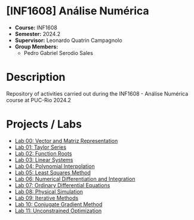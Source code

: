 # [INF1608] Análise Numérica
* **Course:** INF1608
* **Semester:** 2024.2
* **Supervisor:** Leonardo Quatrin Campagnolo
* **Group Members:**
  * Pedro Gabriel Serodio Sales
 
# Description
Repository of activities carried out during the INF1608 - Análise Numérica course at PUC-Rio 2024.2  

# Projects / Labs
* [Lab 00: Vector and Matriz Representation](https://github.com/salespedrogabriel/INF1608-Analise-Numerica/tree/main/%5BLab%2000%5D%20Vector%20and%20Matriz%20Representation) 
* [Lab 01: Taylor Series](https://github.com/salespedrogabriel/INF1608-Analise-Numerica/tree/main/%5BLab%2001%5D%20Taylor%20Series) 
* [Lab 02: Function Roots](https://github.com/salespedrogabriel/INF1608-Analise-Numerica/tree/main/%5BLab%2002%5D%20Function%20Roots) 
* [Lab 03: Linear Systems](https://github.com/salespedrogabriel/INF1608-Analise-Numerica/tree/main/%5BLab%2003%5D%20Linear%20Systems) 
* [Lab 04: Polynomial Interpolation](https://github.com/salespedrogabriel/INF1608-Analise-Numerica/tree/main/%5BLab%2004%5D%20Polynomial%20Interpolation) 
* [Lab 05: Least Squares Method](https://github.com/salespedrogabriel/INF1608-Analise-Numerica/tree/main/%5BLab%2005%5D%20Least%20Squares%20Method) 
* [Lab 06: Numerical Differentiation and Integration](https://github.com/salespedrogabriel/INF1608-Analise-Numerica/tree/main/%5BLab%2006%5D%20Numerical%20Differentiation%20and%20Integration) 
* [Lab 07: Ordinary Differential Equations](https://github.com/salespedrogabriel/INF1608-Analise-Numerica/tree/main/%5BLab%2007%5D%20Ordinary%20Differential%20Equations)
* [Lab 08: Physical Simulation](https://github.com/salespedrogabriel/INF1608-Analise-Numerica/tree/main/%5BLab%2008%5D%20Physical%20Simulation) 
* [Lab 09: Iterative Methods](https://github.com/salespedrogabriel/INF1608-Analise-Numerica/tree/main/%5BLab%2009%5D%20Iterative%20Methods)
* [Lab 10: Conjugate Gradient Method](https://github.com/salespedrogabriel/INF1608-Analise-Numerica/tree/main/%5BLab%2010%5D%20Conjugate%20Gradient%20Method) 
* [Lab 11: Unconstrained Optimization](https://github.com/salespedrogabriel/INF1608-Analise-Numerica/tree/main/%5BLab%2011%5D%20Unconstrained%20Optimization) 
